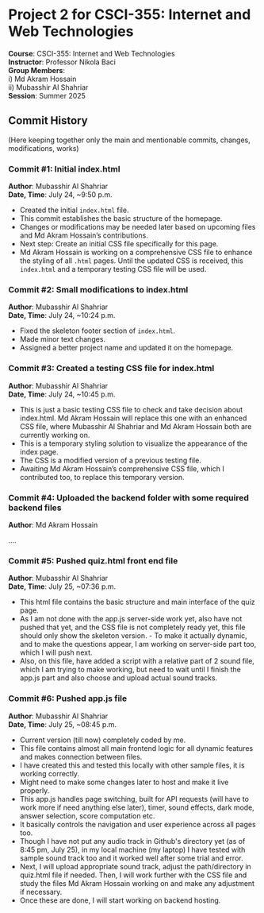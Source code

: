 # Project 2 for CSCI-355: Internet and Web Technologies

**Course**: CSCI-355: Internet and Web Technologies  
**Instructor**: Professor Nikola Baci  
**Group Members**:  
  i) Md Akram Hossain  
  ii) Mubasshir Al Shahriar  
**Session**: Summer 2025  

## Commit History
(Here keeping together only the main and mentionable commits, changes, modifications, works)


### Commit #1: Initial index.html  
**Author**: Mubasshir Al Shahriar  
**Date, Time**: July 24, ~9:50 p.m.  

- Created the initial `index.html` file.  
- This commit establishes the basic structure of the homepage.  
- Changes or modifications may be needed later based on upcoming files and Md Akram Hossain’s contributions.  
- Next step: Create an initial CSS file specifically for this page.  
- Md Akram Hossain is working on a comprehensive CSS file to enhance the styling of all `.html` pages. Until the updated CSS is received, this `index.html` and a temporary testing CSS file will be used.

### Commit #2: Small modifications to index.html  
**Author**: Mubasshir Al Shahriar  
**Date, Time**: July 24, ~10:24 p.m.  

- Fixed the skeleton footer section of `index.html`.  
- Made minor text changes.  
- Assigned a better project name and updated it on the homepage.

### Commit #3: Created a testing CSS file for index.html  
**Author**: Mubasshir Al Shahriar  
**Date, Time**: July 24, ~10:45 p.m.  

- This is just a basic testing CSS file to check and take decision about index.html. Md Akram Hossain will replace this one with an enhanced CSS file, where Mubasshir Al Shahriar and Md Akram Hossain both are currently working on.
- This is a temporary styling solution to visualize the appearance of the index page.  
- The CSS is a modified version of a previous testing file.  
- Awaiting Md Akram Hossain’s comprehensive CSS file, which I contributed too, to replace this temporary version.


### Commit #4: Uploaded the backend folder with some required backend files  
**Author**: Md Akram Hossain

<!--Expecting Md Akram Hossain to update this part here and write what he uploaded just to keep track-->....   


### Commit #5: Pushed quiz.html front end file  
**Author**: Mubasshir Al Shahriar  
**Date, Time**: July 25, ~07:36 p.m.  

- This html file contains the basic structure and main interface of the quiz page. 
- As I am not done with the app.js server-side work yet, also have not pushed that yet, and the CSS file is not completely ready yet, this file should only show the skeleton version. - To make it actually dynamic, and to make the questions appear, I am working on server-side part too, which I will push next. 
- Also, on this file, have added a script with a relative part of 2 sound file, which I am trying to make working, but need to wait until I finish the app.js part and also choose and upload actual sound tracks.


### Commit #6: Pushed app.js file  
**Author**: Mubasshir Al Shahriar  
**Date, Time**: July 25, ~08:45 p.m.  


- Current version (till now) completely coded by me.
- This file contains almost all main frontend logic for all dynamic features and makes connection between files. 
- I have created this and tested this locally with other sample files, it is working correctly. 
- Might need to make some changes later to host and make it live properly. 
- This app.js handles page switching, built for API requests (will have to work more if need anything else later), timer, sound effects, dark mode, answer selection, score computation etc. 
- It basically controls the navigation and user experience across all pages too. 
- Though I have not put any audio track in Github's directory yet (as of 8:45 pm, July 25), in my local machine (my laptop) I have tested with sample sound track too and it worked well after some trial and error. 
- Next, I will upload appropriate sound track, adjust the path/directory in quiz.html file if needed. Then, I will work further with the CSS file and study the files Md Akram Hossain working on and make any adjustment if necessary. 
- Once these are done, I will start working on backend hosting. 

